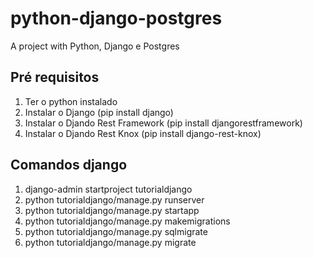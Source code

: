 # python-django-postgres
A project with Python, Django e Postgres

## Pré requisitos
1) Ter o python instalado
2) Instalar o Django (pip install django)
3) Instalar o Djando Rest Framework (pip install djangorestframework)
4) Instalar o Djando Rest Knox (pip install django-rest-knox)

## Comandos django
1) django-admin startproject tutorialdjango
2) python tutorialdjango/manage.py runserver
3) python tutorialdjango/manage.py startapp <nomedoapp>
4) python tutorialdjango/manage.py makemigrations <nomedoapp>
5) python tutorialdjango/manage.py sqlmigrate <nomedoapp> <idmigration>
6) python tutorialdjango/manage.py migrate <nomedoapp>
